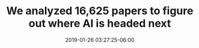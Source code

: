 ---
date: 2019-01-26 03:27:25-06:00
link:
  source: pocket
  source_url: https://getpocket.com
  text: We analyzed 16,625 papers to figure out where AI is headed next
  url: https://technologyreview.com/s/612768/we-analyzed-16625-papers-to-figure-out-where-ai-is-headed-next
slug: we-analyzed-16625-papers-to-figure-out-where-ai-is-headed-next
source: pocket
title: We analyzed 16,625 papers to figure out where AI is headed next
---